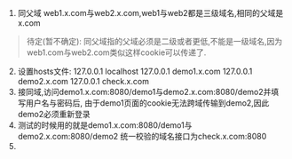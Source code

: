  1. 同父域
    web1.x.com与web2.x.com,web1与web2都是三级域名,相同的父域是x.com
>   待定(暂不确定):
    同父域指的父域必须是二级或者更低,不能是一级域名,因为
    web1.com与web2.com类似这样cookie可以传递了.
2. 设置hosts文件:
    127.0.0.1 localhost
    127.0.0.1 demo1.x.com
    127.0.0.1 demo2.x.com
    127.0.0.1 check.x.com
3. 接同域,访问demo1.x.com:8080/demo1与demo2.x.com:8080/demo2并填写用户名与密码后,
    由于demo1页面的cookie无法跨域传输到demo2,因此demo2必须重新登录
4. 测试的时候用的就是demo1.x.com:8080/demo1与demo2.x.com:8080/demo2
    统一校验的域名接口为check.x.com:8080
5.





























